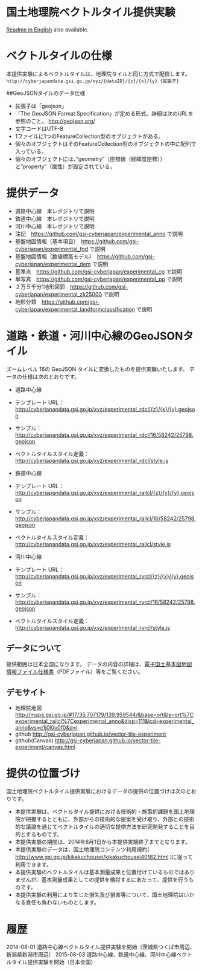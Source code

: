 国土地理院ベクトルタイル提供実験
======================
[Readme in English](README_en.md) also available.

# ベクトルタイルの仕様
本提供実験によるベクトルタイルは、地理院タイルと同じ方式で配信します。
`http://cyberjapandata.gsi.go.jp/xyz/{dataID}/{z}/{x}/{y}.{拡張子}`

##GeoJSONタイルのデータ仕様
- 拡張子は「geojson」
 - 「The GeoJSON Format Specification」が定める形式。詳細は次のURLを参照のこと。 http://geojson.org/
- 文字コードはUTF-8
- 1ファイルに1つのFeatureCollection型のオブジェクトがある。
- 個々のオブジェクトはそのFeatureCollection型のオブジェクトの中に配列で入っている。
- 個々のオブジェクトには、”geometry”（座標値（経緯度座標））と”property”（属性）が設定されている。


# 提供データ
- 道路中心線　本レポジトリで説明
- 鉄道中心線　本レポジトリで説明
- 河川中心線　本レポジトリで説明
- 注記　https://github.com/gsi-cyberjapan/experimental_anno
で説明
- 基盤地図情報（基本項目）　https://github.com/gsi-cyberjapan/experimental_fgd
で説明
- 基盤地図情報（数値標高モデル）　https://github.com/gsi-cyberjapan/experimental_dem
で説明
- 基準点　https://github.com/gsi-cyberjapan/experimental_cp
で説明
- 単写真　https://github.com/gsi-cyberjapan/experimental_pp
で説明
- ２万５千分1地形図郭　https://github.com/gsi-cyberjapan/experimental_zk25000
で説明
- 地形分類　https://github.com/gsi-cyberjapan/experimental_landformclassification
で説明


# 道路・鉄道・河川中心線のGeoJSONタイル
ズームレベル 16の GeoJSON タイルに変換したものを提供実験いたします。
データの仕様は次のとおりです。

- 道路中心線
 - テンプレート URL：　http://cyberjapandata.gsi.go.jp/xyz/experimental_rdcl/{z}/{x}/{y}.geojson
 - サンプル：　http://cyberjapandata.gsi.go.jp/xyz/experimental_rdcl/16/58242/25798.geojson
 - ベクトルタイルスタイル定義：　http://cyberjapandata.gsi.go.jp/xyz/experimental_rdcl/style.js

- 鉄道中心線
 - テンプレート URL：　http://cyberjapandata.gsi.go.jp/xyz/experimental_railcl/{z}/{x}/{y}.geojson
 - サンプル：　http://cyberjapandata.gsi.go.jp/xyz/experimental_railcl/16/58242/25798.geojson
 - ベクトルタイルスタイル定義：　http://cyberjapandata.gsi.go.jp/xyz/experimental_railcl/style.js

- 河川中心線
 - テンプレート URL：　http://cyberjapandata.gsi.go.jp/xyz/experimental_rvrcl/{z}/{x}/{y}.geojson
 - サンプル：　http://cyberjapandata.gsi.go.jp/xyz/experimental_rvrcl/16/58242/25798.geojson
 - ベクトルタイルスタイル定義：　http://cyberjapandata.gsi.go.jp/xyz/experimental_rvrcl/style.js

## データについて
提供範囲は日本全国になります。
データの内容の詳細は、[電子国土基本図地図情報ファイル仕様書](http://www.gsi.go.jp/common/000093949.pdf)（PDFファイル）等をご覧ください。

## デモサイト
- 地理院地図
http://maps.gsi.go.jp/#17/35.707179/139.959544/&base=ort&ls=ort%7Cexperimental_railcl%7Cexperimental_anno&disp=111&lcd=experimental_anno&vs=c1j0l0u0f0&d=l
- github
http://gsi-cyberjapan.github.io/vector-tile-experiment
- github(Canvas)
http://gsi-cyberjapan.github.io/vector-tile-experiment/canvas.html


# 提供の位置づけ
国土地理院ベクトルタイル提供実験におけるデータの提供の位置づけは次のとおりです。
- 本提供実験は、ベクトルタイル提供における技術的・施策的課題を国土地理院が把握するとともに、外部からの技術的な提案を受け取り、外部との技術的な議論を通じてベクトルタイルの適切な提供方法を研究開発することを目的とするものです。
- 本提供実験の期間は、2014年8月1日から本提供実験終了までとなります。
- 本提供実験のデータは、国土地理院コンテンツ利用規約( http://www.gsi.go.jp/kikakuchousei/kikakuchousei40182.html )に従って利用できます。
- 本提供実験のベクトルタイルは基本測量成果と位置付けているものではありませんが、基本測量成果としての提供を検討するにあたって、提供を行うものです。
- 本提供実験の利用により生じた損失及び損害等について、国土地理院はいかなる責任も負わないものとします。


# 履歴
2014-08-01 道路中心線ベクトルタイル提供実験を開始（茨城県つくば市周辺、新潟県新潟市周辺）
2015-08-03 道路中心線、鉄道中心線、河川中心線ベクトルタイル提供実験を開始（日本全国）
